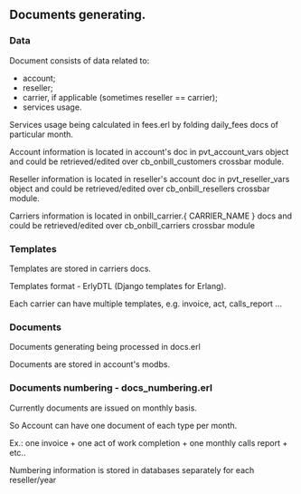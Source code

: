 ## Documents generating.
### Data
Document consists of data related to:
- account;
- reseller;
- carrier, if applicable (sometimes reseller == carrier);
- services usage.

Services usage being calculated in fees.erl by folding daily_fees docs of particular month. 

Account information is located in account's doc in pvt_account_vars object and could be retrieved/edited over cb_onbill_customers crossbar module.

Reseller information is located in reseller's account doc in pvt_reseller_vars object and could be retrieved/edited over cb_onbill_resellers crossbar module.

Carriers information is located in onbill_carrier.{ CARRIER_NAME } docs and could be retrieved/edited over cb_onbill_carriers crossbar module

### Templates
Templates are stored in carriers docs.

Templates format - ErlyDTL (Django templates for Erlang).
 
Each carrier can have multiple templates, e.g. invoice, act, calls_report ...

### Documents
Documents generating being processed in docs.erl

Documents are stored in account's modbs.

### Documents numbering - docs_numbering.erl
Currently documents are issued on monthly basis.

So Account can have one document of each type per month.

Ex.: one invoice + one act of work completion + one monthly calls report + etc..

Numbering information is stored in databases separately for each reseller/year
